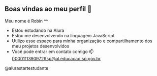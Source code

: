 ## Boas vindas ao meu perfil 💙

Meu nome é Robin ^^

- Estou estudando na Alura
- Estou me desenvolvendo na linguagem JavaScript
- Utilizo esse espaço para minha organização e compartilhamento dos meu projetos desenvolvidos
- Você pode entrar em contato comigo 📫
  00001113909729sp@al.educacao.sp.gov.br

@alurastartestudante 
